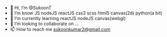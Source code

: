 - 👋 Hi, I’m @SukoonT
- 👀 I’m know JS nodeJS reactJS css3 scss html5 canvas(2d) python(a bit)
- 🌱 I’m currently learning reactJS nodeJS canvas(webgl)
- 💞️ I’m looking to collaborate on ...
- 📫 How to reach me sukoonkumar2@gmail.com

<!---
SukoonT/SukoonT is a ✨ special ✨ repository because its `README.md` (this file) appears on your GitHub profile.
You can click the Preview link to take a look at your changes.
--->
